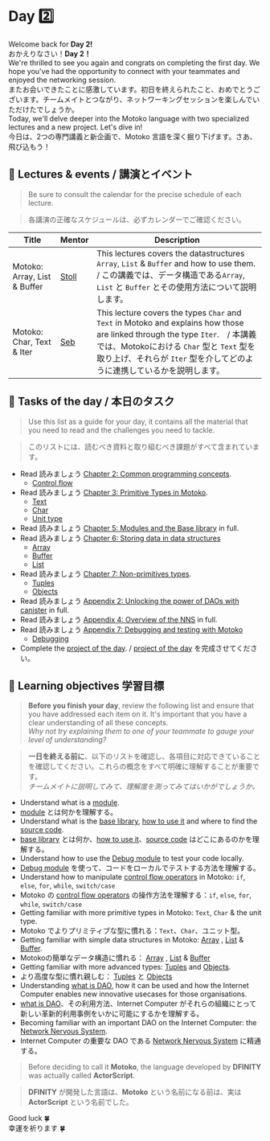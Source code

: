 # Day 2️⃣
Welcome back for **Day 2!**  
おかえりなさい！**Day 2！**<br/>
We're thrilled to see you again and congrats on completing the first day. We hope you've had the opportunity to connect with your teammates and enjoyed the networking session.  
またお会いできたことに感激しています。初日を終えられたこと、おめでとうございます。チームメイトとつながり、ネットワーキングセッションを楽しんでいただけたでしょうか。<br/>
Today, we'll delve deeper into the Motoko language with two specialized lectures and a new project. Let's dive in!  
今日は、2つの専門講義と新企画で、Motoko 言語を深く掘り下げます。さあ、飛び込もう！
## 🍿 Lectures & events / 講演とイベント
> Be sure to consult the calendar for the precise schedule of each lecture.

> 各講演の正確なスケジュールは、必ずカレンダーでご確認ください。

| Title | Mentor |  Description |
|-----------------|-----------------|-----------------|
 Motoko: Array, List & Buffer | <a href="https://twitter.com/mariano_stoll" target="_blank"> Stoll </a> | This lectures covers the datastructures `Array`, `List` & `Buffer` and how to use them. / この講義では、データ構造である`Array`, `List` と `Buffer` とその使用方法について説明します。
| Motoko: Char, Text & Iter | <a href="https://twitter.com/seb_icp" target="_blank"> Seb  </a> | This lecture covers the types `Char` and `Text` in Motoko and explains how those are linked through the type `Iter`.　/ 本講義では、Motokoにおける `Char` 型と `Text` 型を取り上げ、それらが `Iter` 型を介してどのように連携しているかを説明します。

##  🧭 Tasks of the day / 本日のタスク
> Use this list as a guide for your day, it contains all the material that you need to read and the challenges you need to tackle.

> このリストには、読むべき資料と取り組むべき課題がすべて含まれています。
- Read 読みましょう [Chapter 2: Common programming concepts](../../manuals/chapters/chapter-2/CHAPTER-2.MD).
    - [Control flow](../../manuals/chapters/chapter-2/CHAPTER-2.MD#%EF%B8%8F-control-flow)
- Read 読みましょう [Chapter 3: Primitive Types in Motoko](../../manuals/chapters/chapter-3/CHAPTER-3.MD).
    - [Text](../../manuals/chapters/chapter-3/CHAPTER-3.MD#-text)
    - [Char](../../manuals/chapters/chapter-3/CHAPTER-3.MD#-char)
    - [Unit type](../../manuals/chapters/chapter-3/CHAPTER-3.MD#-unit-type)
- Read 読みましょう [Chapter 5: Modules and the Base library](../../manuals/chapters/chapter-5/CHAPTER-5.MD)  in full.
- Read 読みましょう [Chapter 6: Storing data in data structures](../../manuals/chapters/chapter-6/CHAPTER-6.MD)
    - [Array](../../manuals/chapters/chapter-6/CHAPTER-6.MD#%EF%B8%8F-array)
    - [Buffer](../../manuals/chapters/chapter-6/CHAPTER-6.MD#-buffer)
    - [List](../../manuals/chapters/chapter-6/CHAPTER-6.MD#-list)
- Read 読みましょう [Chapter 7: Non-primitives types](../../manuals/chapters/chapter-7/CHAPTER-7.MD).
    - [Tuples](../../manuals/chapters/chapter-7/CHAPTER-7.MD#-tuples)
    - [Objects](../../manuals/chapters/chapter-7/CHAPTER-7.MD#-objects)
- Read 読みましょう [Appendix 2: Unlocking the power of DAOs with canister](../../manuals/appendix/appendix-2/APPENDIX-2.MD) in full.
- Read 読みましょう [Appendix 4: Overview of the NNS](../../manuals/appendix/appendix-4/APPENDIX-4.MD) in full.
- Read 読みましょう [Appendix 7: Debugging and testing with Motoko](../../manuals/appendix/appendix-7/APPENDIX-7.MD)
    - [Debugging](../../manuals/appendix/appendix-7/APPENDIX-7.MD#debugging)
- Complete the [project of the day](./project/README.MD). / [project of the day](./project/README.MD) を完成させてください。
## 🎯 Learning objectives 学習目標
> **Before you finish your day**, review the following list and ensure that you have addressed each item on it. It's important that you have a clear understanding of all these concepts. <br/> <i> Why not try explaining them to one of your teammate to gauge your level of understanding? </i>

> **一日を終える前に**、以下のリストを確認し、各項目に対応できていることを確認してください。これらの概念をすべて明確に理解することが重要です。<br/> <i> チームメイトに説明してみて、理解度を測ってみてはいかがでしょうか。 </i>

- Understand what is a [module](../../manuals/chapters/chapter-5/CHAPTER-5.MD#-modules).
- [module](../../manuals/chapters/chapter-5/CHAPTER-5.MD#-modules) とは何かを理解する。
- Understand what is the [base library](../../manuals/chapters/chapter-5/CHAPTER-5.MD#-the-base-library), [how to use it](../../manuals/chapters/chapter-5/CHAPTER-5.MD#importing-from-the-base-library) and where to find the [source code](https://github.com/dfinity/motoko-base). 
- [base library](../../manuals/chapters/chapter-5/CHAPTER-5.MD#-the-base-library) とは何か、[how to use it](../../manuals/chapters/chapter-5/CHAPTER-5.MD#importing-from-the-base-library)、[source code](https://github.com/dfinity/motoko-base) はどこにあるのかを理解する。
- Understand how to use the [Debug module](../../manuals/appendix/appendix-7/APPENDIX-7.MD#debugging) to test your code locally.
- [Debug module](../../manuals/appendix/appendix-7/APPENDIX-7.MD#debugging) を使って、コードをローカルでテストする方法を理解する。
- Understand how to manipulate [control flow operators](../../manuals/chapters/chapter-2/CHAPTER-2.MD#%EF%B8%8F-control-flow) in Motoko: `if`, `else`, `for`, `while`, `switch/case`
- Motoko の [control flow operators](../../manuals/chapters/chapter-2/CHAPTER-2.MD#%EF%B8%8F-control-flow) の操作方法を理解する：`if`, `else`, `for`, `while`, `switch/case`
- Getting familiar with more primitive types in Motoko: `Text`, `Char` & the unit type.
- Motoko でよりプリミティブな型に慣れる：`Text`、`Char`、ユニット型。
- Getting familiar with simple data structures in Motoko: [Array](../../manuals/chapters/chapter-6/CHAPTER-6.MD#%EF%B8%8F-array) , [List](../../manuals/chapters/chapter-6/CHAPTER-6.MD#-list) & [Buffer](../../manuals/chapters/chapter-6/CHAPTER-6.MD#-buffer).
- Motokoの簡単なデータ構造に慣れる： [Array](../../manuals/chapters/chapter-6/CHAPTER-6.MD#%EF%B8%8F-array) , [List](../../manuals/chapters/chapter-6/CHAPTER-6.MD#-list) & [Buffer](../../manuals/chapters/chapter-6/CHAPTER-6.MD#-buffer)
- Getting familiar with more advanced types: [Tuples](../../manuals/chapters/chapter-7/CHAPTER-7.MD#-tuples) and [Objects](../../manuals/chapters/chapter-7/CHAPTER-7.MD#-objects).
- より高度な型に慣れ親しむ： [Tuples](../../manuals/chapters/chapter-7/CHAPTER-7.MD#-tuples) と [Objects](../../manuals/chapters/chapter-7/CHAPTER-7.MD#-objects)
- Understanding [what is DAO](../../manuals/appendix/appendix-2/APPENDIX-2.MD), how it can be used and how the Internet Computer enables new innovative usecases for those organisations.
- [what is DAO](../../manuals/appendix/appendix-2/APPENDIX-2.MD)、その利用方法、Internet Computer がそれらの組織にとって新しい革新的利用事例をいかに可能にするかを理解する。
- Becoming familiar with an important DAO on the Internet Computer: the [Network Nervous System](../../manuals/appendix/appendix-4/APPENDIX-4.MD).
- Internet Computer の重要な DAO である [Network Nervous System](../../manuals/appendix/appendix-4/APPENDIX-4.MD) に精通する。

> Before deciding to call it **Motoko**, the language developed by **DFINITY** was actually called **ActorScript**. 

> **DFINITY** が開発した言語は、**Motoko** という名前になる前は、実は **ActorScript** という名前でした。

Good luck 🍀  
幸運を祈ります 🍀